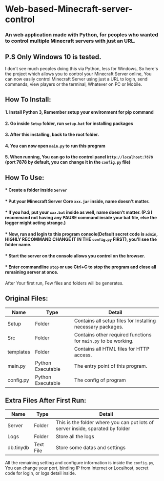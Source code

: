 # Web-based-Minecraft-server-control
### An web application made with Python, for peoples who wanted to control multiple Minecraft servers with just an URL.
## P.S Only Windows 10 is tested.
I don't see much peoples doing this via Python, less for Windows,
So here's the project which allows you to control your Minecraft Server online,
You can now easily control Minecraft Server using just a URL to login, send commands, view players or the terminal,
Whatever on PC or Mobile.

## How To Install:
#### 1. Install Python 3, Remember setup your environment for pip command
#### 2. Go inside `Setup` folder, run `setup.bat` for installing packages
#### 3. After this installing, back to the root folder.
#### 4. You can now open `main.py` to run this program
#### 5. When running, You can go to the control panel `http://localhost:7878` (port 7878 by default, you can change it in the `config.py` file)

## How To Use:
#### * Create a folder inside `Server`
#### * Put your Minecraft Server Core `xxx.jar` inside, name doesn't matter.
#### * If you had, put your `xxx.bat` inside as well, name doesn't matter. (P.S I recommand not having any PAUSE command inside your bat file, else the logger might acting strange.)
#### * Now, run and login to this program console(Default secret code is `admin`, HIGHLY RECOMMAND CHANGE IT IN THE `config.py` FIRST), you'll see the folder name.
#### * Start the server on the console allows you control on the browser.
#### * Enter commandline `stop` or use Ctrl+C to stop the program and close all remaining server at once.


After Your first run, Few files and folders will be generates.
## Original Files:
| Name | Type | Detail |
| --------------- | --------------- | --------------- |
| Setup | Folder | Contains all setup files for Installing necessary packages. |
| Src | Folder | Contains other required functions for `main.py` to be working. |
| templates | Folder | Contains all HTML files for HTTP access. |
| main.py | Python Executable | The entry point of this program. |
| config.py | Python Executable | The config of program |
## Extra Files After First Run:
| Name | Type | Detail |
| --------------- | --------------- | --------------- |
| Server | Folder | This is the folder where you can put lots of server inside, sparated by folder |
| Logs | Folder | Store all the logs |
| db.tinydb | Text File | Store some datas and settings |

All the remaining setting and configure information is inside the `config.py`,
You can change your port, binding IP from Internet or Localhost, secret code for login, or logs detail inside.
